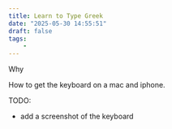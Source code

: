 ```yaml
---
title: Learn to Type Greek
date: "2025-05-30 14:55:51"
draft: false
tags:
    - 
---
```


Why

How to get the keyboard on a mac and iphone.

TODO:
- add a screenshot of the keyboard

